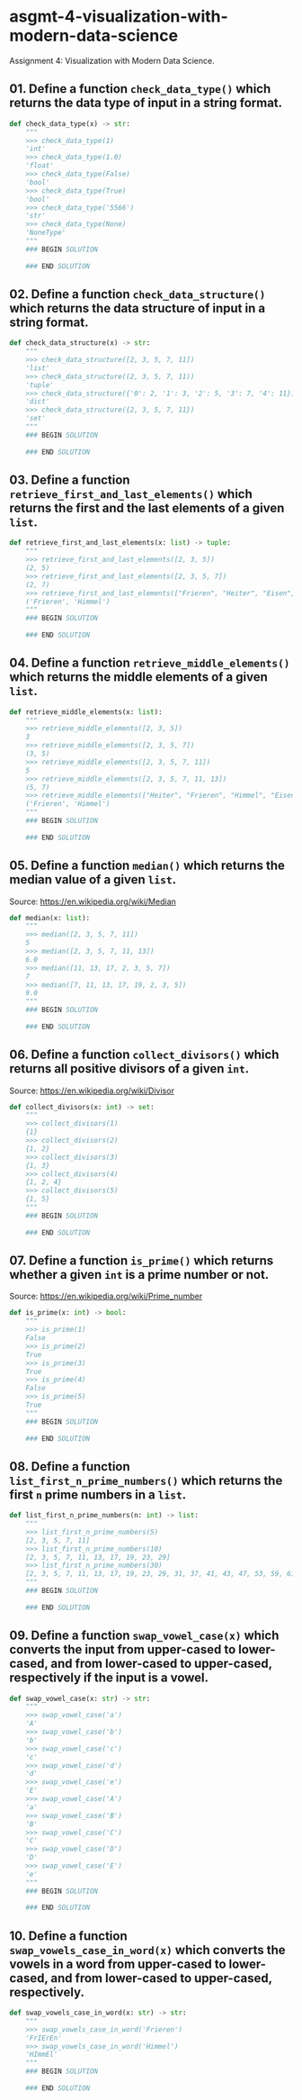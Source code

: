 # asgmt-4-visualization-with-modern-data-science
Assignment 4: Visualization with Modern Data Science.


## 01. Define a function `check_data_type()` which returns the data type of input in a string format.

```python
def check_data_type(x) -> str:
    """
    >>> check_data_type(1)
    'int'
    >>> check_data_type(1.0)
    'float'
    >>> check_data_type(False)
    'bool'
    >>> check_data_type(True)
    'bool'
    >>> check_data_type('5566')
    'str'
    >>> check_data_type(None)
    'NoneType'
    """
    ### BEGIN SOLUTION
    
    ### END SOLUTION
```

## 02. Define a function `check_data_structure()` which returns the data structure of input in a string format.

```python
def check_data_structure(x) -> str:
    """
    >>> check_data_structure([2, 3, 5, 7, 11])
    'list'
    >>> check_data_structure((2, 3, 5, 7, 11))
    'tuple'
    >>> check_data_structure({'0': 2, '1': 3, '2': 5, '3': 7, '4': 11})
    'dict'
    >>> check_data_structure({2, 3, 5, 7, 11})
    'set'
    """
    ### BEGIN SOLUTION
    
    ### END SOLUTION
```

## 03. Define a function `retrieve_first_and_last_elements()` which returns the first and the last elements of a given `list`.

```python
def retrieve_first_and_last_elements(x: list) -> tuple:
    """
    >>> retrieve_first_and_last_elements([2, 3, 5])
    (2, 5)
    >>> retrieve_first_and_last_elements([2, 3, 5, 7])
    (2, 7)
    >>> retrieve_first_and_last_elements(["Frieren", "Heiter", "Eisen", "Himmel"])
    ('Frieren', 'Himmel')
    """
    ### BEGIN SOLUTION
    
    ### END SOLUTION
```

## 04. Define a function `retrieve_middle_elements()` which returns the middle elements of a given `list`.

```python
def retrieve_middle_elements(x: list):
    """
    >>> retrieve_middle_elements([2, 3, 5])
    3
    >>> retrieve_middle_elements([2, 3, 5, 7])
    (3, 5)
    >>> retrieve_middle_elements([2, 3, 5, 7, 11])
    5
    >>> retrieve_middle_elements([2, 3, 5, 7, 11, 13])
    (5, 7)
    >>> retrieve_middle_elements(["Heiter", "Frieren", "Himmel", "Eisen"])
    ('Frieren', 'Himmel')
    """
    ### BEGIN SOLUTION
    
    ### END SOLUTION
```

## 05. Define a function `median()` which returns the median value of a given `list`.

Source: <https://en.wikipedia.org/wiki/Median>

```python
def median(x: list):
    """
    >>> median([2, 3, 5, 7, 11])
    5
    >>> median([2, 3, 5, 7, 11, 13])
    6.0
    >>> median([11, 13, 17, 2, 3, 5, 7])
    7
    >>> median([7, 11, 13, 17, 19, 2, 3, 5])
    9.0
    """
    ### BEGIN SOLUTION
    
    ### END SOLUTION
```

## 06. Define a function `collect_divisors()` which returns all positive divisors of a given `int`.

Source: <https://en.wikipedia.org/wiki/Divisor>


```python
def collect_divisors(x: int) -> set:
    """
    >>> collect_divisors(1)
    {1}
    >>> collect_divisors(2)
    {1, 2}
    >>> collect_divisors(3)
    {1, 3}
    >>> collect_divisors(4)
    {1, 2, 4}
    >>> collect_divisors(5)
    {1, 5}
    """
    ### BEGIN SOLUTION
    
    ### END SOLUTION
```

## 07. Define a function `is_prime()` which returns whether a given `int` is a prime number or not.

Source: <https://en.wikipedia.org/wiki/Prime_number>

```python
def is_prime(x: int) -> bool:
    """
    >>> is_prime(1)
    False
    >>> is_prime(2)
    True
    >>> is_prime(3)
    True
    >>> is_prime(4)
    False
    >>> is_prime(5)
    True
    """
    ### BEGIN SOLUTION
    
    ### END SOLUTION
```

## 08. Define a function `list_first_n_prime_numbers()` which returns the first `n` prime numbers in a `list`.

```python
def list_first_n_prime_numbers(n: int) -> list:
    """
    >>> list_first_n_prime_numbers(5)
    [2, 3, 5, 7, 11]
    >>> list_first_n_prime_numbers(10)
    [2, 3, 5, 7, 11, 13, 17, 19, 23, 29]
    >>> list_first_n_prime_numbers(30)
    [2, 3, 5, 7, 11, 13, 17, 19, 23, 29, 31, 37, 41, 43, 47, 53, 59, 61, 67, 71, 73, 79, 83, 89, 97, 101, 103, 107, 109, 113]
    """
    ### BEGIN SOLUTION
    
    ### END SOLUTION
```

## 09. Define a function `swap_vowel_case(x)` which converts the input from upper-cased to lower-cased, and from lower-cased to upper-cased, respectively if the input is a vowel.

```python
def swap_vowel_case(x: str) -> str:
    """
    >>> swap_vowel_case('a')
    'A'
    >>> swap_vowel_case('b')
    'b'
    >>> swap_vowel_case('c')
    'c'
    >>> swap_vowel_case('d')
    'd'
    >>> swap_vowel_case('e')
    'E'
    >>> swap_vowel_case('A')
    'a'
    >>> swap_vowel_case('B')
    'B'
    >>> swap_vowel_case('C')
    'C'
    >>> swap_vowel_case('D')
    'D'
    >>> swap_vowel_case('E')
    'e'
    """
    ### BEGIN SOLUTION
    
    ### END SOLUTION
```

## 10. Define a function `swap_vowels_case_in_word(x)` which converts the vowels in a word from upper-cased to lower-cased, and from lower-cased to upper-cased, respectively.

```python
def swap_vowels_case_in_word(x: str) -> str:
    """
    >>> swap_vowels_case_in_word('Frieren')
    'FrIErEn'
    >>> swap_vowels_case_in_word('Himmel')
    'HImmEl'
    """
    ### BEGIN SOLUTION
    
    ### END SOLUTION
```